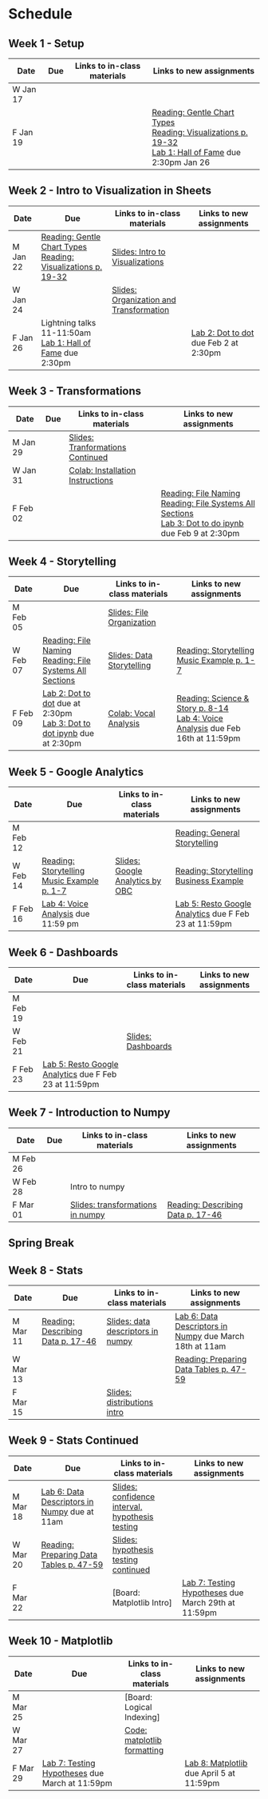 # Schedule

## Week 1 - Setup

| Date  | Due              | Links to in-class materials | Links to new assignments |
|-------|------------------|-----------------------------|----------------------|
|W Jan 17||||
|F Jan 19|||[Reading: Gentle Chart Types](https://chartio.com/learn/charts/essential-chart-types-for-data-visualization/) </br> [Reading: Visualizations p. 19-32](https://ebookcentral.proquest.com/lib/allegheny-ebooks/reader.action?docID=427614) </br> [Lab 1: Hall of Fame](https://classroom.github.com/a/36z5eOtg) due 2:30pm Jan 26|

## Week 2 - Intro to Visualization in Sheets

| Date  | Due              | Links to in-class materials | Links to new assignments |
|-------|------------------|-----------------------------|----------------------|
|M Jan 22|[Reading: Gentle Chart Types](https://chartio.com/learn/charts/essential-chart-types-for-data-visualization/) </br> [Reading: Visualizations p. 19-32](https://ebookcentral.proquest.com/lib/allegheny-ebooks/reader.action?docID=427614)|[Slides: Intro to Visualizations](https://github.com/allegheny-college-cmpsc-105-spring-2024/course-materials/blob/main/notes/20240122-introduction-to-visualizations.pdf) ||
|W Jan 24||[Slides: Organization and Transformation](https://github.com/allegheny-college-cmpsc-105-spring-2024/course-materials/blob/main/notes/20240124-data-transformation-organization.pdf) ||
|F Jan 26|Lightning talks 11-11:50am <br> [Lab 1: Hall of Fame](https://classroom.github.com/a/36z5eOtg) due 2:30pm||[Lab 2: Dot to dot](https://classroom.github.com/a/0Kb-l_iO) due Feb 2 at 2:30pm|

## Week 3 - Transformations

| Date  | Due              | Links to in-class materials | Links to new assignments |
|-------|------------------|-----------------------------|----------------------|
|M Jan 29||[Slides: Tranformations Continued](https://github.com/allegheny-college-cmpsc-105-spring-2024/course-materials/blob/main/notes/20240129-transformations-continued.pdf)||
|W Jan 31||[Colab: Installation Instructions](https://colab.research.google.com/github/allegheny-college-cmpsc-105-spring-2024/course-materials/blob/main/notes/20240131_colab_intro.ipynb)||
|F Feb 02|||[Reading: File Naming](https://uq.pressbooks.pub/digital-essentials-data-and-files/chapter/file-naming-and-formats/) <br> [Reading: File Systems All Sections](https://e115.engr.ncsu.edu/file-systems/) <br> [Lab 3: Dot to do ipynb](https://classroom.github.com/a/igLOWZ-h) due Feb 9 at 2:30pm|

## Week 4 - Storytelling

| Date  | Due              | Links to in-class materials | Links to new assignments |
|-------|------------------|-----------------------------|----------------------|
|M Feb 05||[Slides: File Organization](https://github.com/allegheny-college-cmpsc-105-spring-2024/course-materials/blob/main/notes/20240205-file-system-review.pdf)||
|W Feb 07|[Reading: File Naming](https://uq.pressbooks.pub/digital-essentials-data-and-files/chapter/file-naming-and-formats/) <br> [Reading: File Systems All Sections](https://e115.engr.ncsu.edu/file-systems/)|[Slides: Data Storytelling](https://github.com/allegheny-college-cmpsc-105-spring-2024/course-materials/blob/main/notes/20240207-data-storytelling.pdf)|[Reading: Storytelling Music Example p. 1-7](https://journals.sagepub.com/doi/epdf/10.2190/EM.31.1.c)|
|F Feb 09|[Lab 2: Dot to dot](https://classroom.github.com/a/0Kb-l_iO) due at 2:30pm <br> [Lab 3: Dot to dot ipynb](https://classroom.github.com/a/igLOWZ-h) due at 2:30pm|[Colab: Vocal Analysis](https://colab.research.google.com/github/allegheny-college-cmpsc-105-spring-2024/course-materials/blob/main/notes/20240209_voice_analysis.ipynb)|[Reading: Science & Story p. 8-14](https://allegheny.alma.exlibrisgroup.com/discovery/openurl?institution=01ACO_INST&rfr_id=info:sid%2Fsummon&rft_dat=ie%3D51154733620003906,ie%3D5159145450003906,ie%3D2148230190003906,language%3DEN&svc_dat=CTO&u.ignore_date_coverage=true&vid=01ACO_INST:Services) <br> [Lab 4: Voice Analysis](https://classroom.github.com/a/fJEPT6I4) due Feb 16th at 11:59pm|

## Week 5 - Google Analytics

| Date  | Due              | Links to in-class materials | Links to new assignments |
|-------|------------------|-----------------------------|----------------------|
|M Feb 12|||[Reading: General Storytelling](https://clauswilke.com/dataviz/telling-a-story.html)|
|W Feb 14|[Reading: Storytelling Music Example p. 1-7](https://journals.sagepub.com/doi/epdf/10.2190/EM.31.1.c)|[Slides: Google Analytics by OBC](https://github.com/CMPSC-301-Allegheny-College-Spring-2023/classDocs/blob/main/lessons/02/02week_cs301_24Jan2023_googleAnalytics.pdf)|[Reading: Storytelling Business Example](https://mitsloan.mit.edu/ideas-made-to-matter/next-chapter-analytics-data-storytelling)|
|F Feb 16|[Lab 4: Voice Analysis](https://classroom.github.com/a/fJEPT6I4) due 11:59 pm||[Lab 5: Resto Google Analytics](https://classroom.github.com/a/RbaYQTOJ) due F Feb 23 at 11:59pm|

## Week 6 - Dashboards

| Date  | Due              | Links to in-class materials | Links to new assignments |
|-------|------------------|-----------------------------|----------------------|
|M Feb 19||||
|W Feb 21||[Slides: Dashboards](https://github.com/allegheny-college-cmpsc-105-spring-2024/course-materials/blob/main/notes/20240221-dashboards.pdf)||
|F Feb 23|[Lab 5: Resto Google Analytics](https://classroom.github.com/a/RbaYQTOJ) due F Feb 23 at 11:59pm|||

## Week 7 - Introduction to Numpy

| Date  | Due              | Links to in-class materials | Links to new assignments |
|-------|------------------|-----------------------------|----------------------|
|M Feb 26||||
|W Feb 28||Intro to numpy||
|F Mar 01||[Slides: transformations in numpy](https://github.com/allegheny-college-cmpsc-105-spring-2024/course-materials/blob/main/notes/20240301-transformations-in-numpy.pdf)|[Reading: Describing Data p. 17-46](https://ebookcentral.proquest.com/lib/allegheny-ebooks/reader.action?docID=1729064&ppg=31)|

## Spring Break

## Week 8 - Stats

| Date  | Due              | Links to in-class materials | Links to new assignments |
|-------|------------------|-----------------------------|----------------------|
|M Mar 11|[Reading: Describing Data p. 17-46](https://ebookcentral.proquest.com/lib/allegheny-ebooks/reader.action?docID=1729064&ppg=31)|[Slides: data descriptors in numpy](https://github.com/allegheny-college-cmpsc-105-spring-2024/course-materials/blob/main/notes/20240311-describing-data-in-numpy.pdf)|[Lab 6: Data Descriptors in Numpy](https://classroom.github.com/a/yx1xFxym) due March 18th at 11am|
|W Mar 13|||[Reading: Preparing Data Tables p. 47-59](https://ebookcentral.proquest.com/lib/allegheny-ebooks/reader.action?docID=1729064&ppg=61)|
|F Mar 15||[Slides: distributions intro](https://github.com/allegheny-college-cmpsc-105-spring-2024/course-materials/blob/main/notes/20240315-distributions-intro.pdf)||

## Week 9 - Stats Continued

| Date  | Due              | Links to in-class materials | Links to new assignments |
|-------|------------------|-----------------------------|----------------------|
|M Mar 18|[Lab 6: Data Descriptors in Numpy](https://classroom.github.com/a/yx1xFxym) due at 11am|[Slides: confidence interval, hypothesis testing](https://github.com/allegheny-college-cmpsc-105-spring-2024/course-materials/blob/main/notes/20240318-hypothesis-testing.pdf)||
|W Mar 20|[Reading: Preparing Data Tables p. 47-59](https://ebookcentral.proquest.com/lib/allegheny-ebooks/reader.action?docID=1729064&ppg=61)|[Slides: hypothesis testing continued](https://github.com/allegheny-college-cmpsc-105-spring-2024/course-materials/blob/main/notes/20240320-hypothesis-testing-continued.pdf)||
|F Mar 22||[Board: Matplotlib Intro]|[Lab 7: Testing Hypotheses](https://classroom.github.com/a/gnvNGjAL) due March 29th at 11:59pm|

## Week 10 - Matplotlib

| Date  | Due              | Links to in-class materials | Links to new assignments |
|-------|------------------|-----------------------------|----------------------|
|M Mar 25||[Board: Logical Indexing]||
|W Mar 27||[Code: matplotlib formatting](https://github.com/allegheny-college-cmpsc-105-spring-2024/course-materials/blob/main/notes/20240327-matplotlib-formatting.py)||
|F Mar 29|[Lab 7: Testing Hypotheses](https://classroom.github.com/a/gnvNGjAL) due March at 11:59pm||[Lab 8: Matplotlib](https://classroom.github.com/a/UlUzGaDt) due April 5 at 11:59pm|
